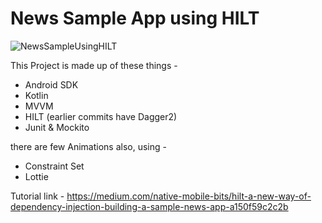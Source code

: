 # News Sample App using HILT

![NewsSampleUsingHILT](https://github.com/myJarvis/news_application/raw/master/images/sampleimage.png)


This Project is made up of these things -

 - Android SDK 
 - Kotlin 
 - MVVM  
 - HILT  (earlier commits have Dagger2)
 - Junit & Mockito

there are few Animations also, using -
 - Constraint Set
 - Lottie

Tutorial link - https://medium.com/native-mobile-bits/hilt-a-new-way-of-dependency-injection-building-a-sample-news-app-a150f59c2c2b
